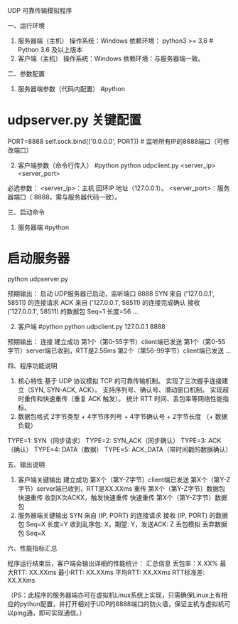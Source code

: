 UDP 可靠传输模拟程序

一、运行环境
1. 服务器端（主机）
操作系统：Windows
依赖环境：
python3 >= 3.6 # Python 3.6 及以上版本
2. 客户端（主机）
操作系统：Windows
依赖环境：与服务器端一致。

二、参数配置

1. 服务器端参数（代码内配置）
#python
# udpserver.py 关键配置
PORT=8888
self.sock.bind(('0.0.0.0', PORT))  # 监听所有IP的8888端口（可修改端口）

2. 客户端参数（命令行传入）
#python
python udpclient.py <server_ip> <server_port>

必选参数：
<server_ip>：主机 回环IP 地址（127.0.0.1）。
<server_port>：服务器端口（ 8888，需与服务器代码一致）。

三、启动命令

1. 服务器端
#python
# 启动服务器
python udpserver.py

预期输出：
启动 UDP服务器已启动，监听端口 8888
SYN 来自 ('127.0.0.1', 58511) 的连接请求
ACK 来自 ('127.0.0.1', 58511) 的连接完成确认
接收 ('127.0.0.1', 58511) 的数据包 Seq=1 长度=56
...

2. 客户端
#python
python udpclient.py 127.0.0.1 8888

预期输出：
连接 建立成功
第1个（第0-55字节）client端已发送
第1个（第0-55字节）server端已收到，RTT是2.56ms
第2个（第56-99字节）client端已发送
...

四、程序功能说明

1. 核心特性
基于 UDP 协议模拟 TCP 的可靠传输机制。
实现了三次握手连接建立（SYN, SYN-ACK, ACK）。
支持序列号、确认号、滑动窗口机制。
实现超时重传和快速重传（重复 ACK 触发）。
统计 RTT 时间、丢包率等网络性能指标。
2. 数据包格式
2字节类型 + 4字节序列号 + 4字节确认号 + 2字节长度 （+ 数据负载）

TYPE=1: SYN（同步请求）
TYPE=2: SYN_ACK（同步确认）
TYPE=3: ACK（确认）
TYPE=4: DATA（数据）
TYPE=5: ACK_DATA（带时间戳的数据确认）

五、输出说明

1. 客户端关键输出
 建立成功
第X个（第Y-Z字节）client端已发送
第X个（第Y-Z字节）server端已收到，RTT是XX.XXms
重传 第X个（第Y-Z字节）数据包
快速重传 收到X次ACKX，触发快速重传
快速重传 第X个（第Y-Z字节）数据包
2. 服务器端关键输出
SYN 来自 (IP, PORT) 的连接请求
接收 (IP, PORT) 的数据包 Seq=X 长度=Y
收到乱序包: X，期望: Y，发送ACK: Z
丢包模拟 丢弃数据包 Seq=X

六、性能指标汇总

程序运行结束后，客户端会输出详细的性能统计：
汇总信息
丢包率：X.XX% 
最大RTT: XX.XXms
最小RTT: XX.XXms
平均RTT: XX.XXms
RTT标准差: XX.XXms

（PS：此程序的服务器端亦可在虚拟机Linux系统上实现，只需确保Linux上有相应的python配置，并打开相对于UDP的8888端口的防火墙，保证主机与虚拟机可以ping通，即可实现通信。）
